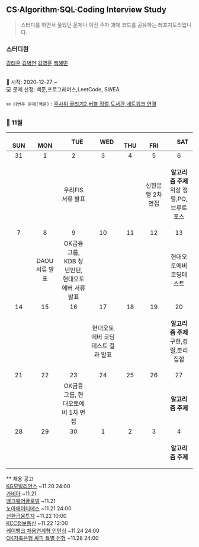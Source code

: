 ## CS·Algorithm·SQL·Coding Interview Study
<blockquote>스터디를 하면서 풀었던 문제나 이전 주차 과제 코드를 공유하는 레포지토리입니다.</blockquote>

### 스터디원

[강태훈](https://github.com/shuttlecock0) [김병연](https://github.com/whyWhale) [김영훈](https://github.com/kim0hoon) [백혜민](https://github.com/HyeminBaek)

<br> 📌 시작: 2020-12-27 ~
<br> 💻 문제 선정: 백준,프로그래머스,LeetCode, SWEA

✏️ `이번주 문제(백준)` : [주사위 굴리기2](https://www.acmicpc.net/problem/23288),[버블 정렬](https://www.acmicpc.net/problem/1838),[도서관](https://www.acmicpc.net/problem/1461),[네트워크 연결](https://www.acmicpc.net/problem/3780)

<h3> 📅 11월 </h3>


|　  SUN　  |　  MON　  |　  TUE　  |　  WED　  |　  THU　  |　  FRI　  |　  SAT　  |
|:---:|:---:|:---:|:---:|:---:|:---:|:---:|
|   31   |   1   |   2   |   3   |   4   |   5   |   6   |
|||우리FIS 서류 발표|||신한은행 2차 면접|<p><b>알고리즘 주제</b> 위상 정렬,PQ,브루트포스</p>|
|   7   |   8   |   9   |   10   |   11   |   12   |   13   |
||DAOU 서류 발표|OK금융그룹, KDB 청년인턴, 현대오토에버 서류 발표||||<p>현대오토에버 코딩테스트</p>|
|   14   |   15   |   16   |   17   |   18   |   19   |   20   |
||||현대오토에버 코딩테스트 결과 발표|||<p><b>알고리즘 주제</b> 구현,정렬,분리집합</p>|
|   21   |   22   |   23   |   24   |   25   |   26   |   27   |
|||OK금융그룹, 현대오토에버 1차 면접||||<p><b>알고리즘 주제</b> </p>|
|   28   |   29   |   30   |   1   |   2   |   3   |   4   |
|||||||<p><b>알고리즘 주제</b></p>|



** 채용 공고
<br>[KG모빌리언스](https://m.saramin.co.kr/job-search/view?rec_idx=41402616&cn=group-job&cns=top1000&t_ref=top1000&t_ref_content=generic) ~11.20 24:00
<br>[가비아](https://careers.gabia.com/recruit/view/?seq=ZlVvwKJxt4d2U9QwWU0eHoJrqmSCSERL2%2F5wVABo19r5UcRutyHjVEW2dlSeUWL9dBaCyS8RhuI7bmUhcQOEzg%3D%3D) ~11.21
<br>[뱅크웨어글로벌](https://www.jobkorea.co.kr/Recruit/GI_Read/36351248?cmpid=vm_viral_bebettergirls&Oem_Code=C1&rPageCode=PL) ~11.21
<br>[노아에이티에스](https://www.jobkorea.co.kr/Recruit/GI_Read/36527689?Oem_Code=C1&PageGbn=ST) ~11.21 24:00
<br>[신한금융투자](https://recruit.shinhaninvest.com/recruit/view.do) ~11.22 10:00
<br>[KCC정보통신](https://kcc.recruiter.co.kr) ~11.22 12:00
<br>[케이뱅크 채용연계형 인턴십](https://kbank-cms.recruiter.co.kr/app/jobnotice/view?systemKindCode=MRS2&jobnoticeSn=77914) ~11.24 24:00
<br>[OK저축은행 싸피 특별 전형](https://welcome.recruiter.co.kr/app/jobnotice/view?systemKindCode=MRS2&jobnoticeSn=78089) ~11.28 24:00
